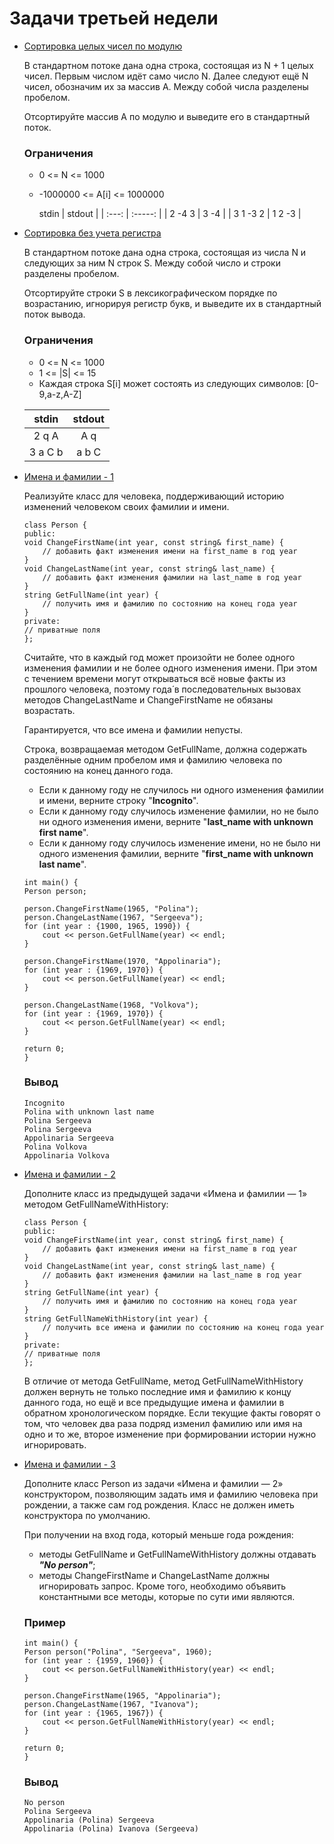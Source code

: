 # Задачи третьей недели

- [Сортировка целых чисел по модулю](https://github.com/qvntz/c-plus-plus-white-belt/blob/main/week3/ex1.cpp)

	В стандартном потоке дана одна строка, состоящая из N + 1 целых чисел. Первым числом идёт само число N. Далее следуют ещё N чисел, обозначим их за массив A. Между собой числа разделены пробелом.

	Отсортируйте массив А по модулю и выведите его в стандартный поток.

	### Ограничения
	- 0 <= N <= 1000
	- -1000000 <= A[i] <= 1000000

	  stdin | stdout |
    | :---: | :-----: |
    | 2 -4 3 | 3 -4 |
    | 3 1 -3 2 | 1 2 -3 |

- [Сортировка без учета регистра](https://github.com/qvntz/c-plus-plus-white-belt/blob/main/week3/ex2.cpp)

	В стандартном потоке дана одна строка, состоящая из числа N и следующих за ним N строк S. Между собой число и строки разделены пробелом.

	Отсортируйте строки S в лексикографическом порядке по возрастанию, игнорируя регистр букв, и выведите их в стандартный поток вывода.

	### Ограничения

	- 0 <= N <= 1000
	- 1 <= |S| <= 15
	- Каждая строка S[i] может состоять из следующих символов: [0-9,a-z,A-Z]

	| stdin | stdout |
    | :---: | :-----: |
    | 2 q A | A q |
    | 3 a C b | a b C |

- [Имена и фамилии - 1](https://github.com/qvntz/c-plus-plus-white-belt/blob/main/week3/ex3.cpp)

	Реализуйте класс для человека, поддерживающий историю изменений человеком своих фамилии и имени.
	```
	class Person {
	public:
	void ChangeFirstName(int year, const string& first_name) {
		// добавить факт изменения имени на first_name в год year
	}
	void ChangeLastName(int year, const string& last_name) {
		// добавить факт изменения фамилии на last_name в год year
	}
	string GetFullName(int year) {
		// получить имя и фамилию по состоянию на конец года year
	}
	private:
	// приватные поля
	};
	```

	Считайте, что в каждый год может произойти не более одного изменения фамилии и не более одного изменения имени. При этом с течением времени могут открываться всё новые факты из прошлого человека, поэтому года́ в последовательных вызовах методов ChangeLastName и ChangeFirstName не обязаны возрастать.

	Гарантируется, что все имена и фамилии непусты.

	Строка, возвращаемая методом GetFullName, должна содержать разделённые одним пробелом имя и фамилию человека по состоянию на конец данного года.

	- Если к данному году не случилось ни одного изменения фамилии и имени, верните строку "**Incognito**".
	- Если к данному году случилось изменение фамилии, но не было ни одного изменения имени, верните "**last_name with unknown first name**".
	- Если к данному году случилось изменение имени, но не было ни одного изменения фамилии, верните "**first_name with unknown last name**".

	```
	int main() {
	Person person;
	
	person.ChangeFirstName(1965, "Polina");
	person.ChangeLastName(1967, "Sergeeva");
	for (int year : {1900, 1965, 1990}) {
		cout << person.GetFullName(year) << endl;
	}
	
	person.ChangeFirstName(1970, "Appolinaria");
	for (int year : {1969, 1970}) {
		cout << person.GetFullName(year) << endl;
	}
	
	person.ChangeLastName(1968, "Volkova");
	for (int year : {1969, 1970}) {
		cout << person.GetFullName(year) << endl;
	}
	
	return 0;
	}
	```

	### Вывод
	```
	Incognito
	Polina with unknown last name
	Polina Sergeeva
	Polina Sergeeva
	Appolinaria Sergeeva
	Polina Volkova
	Appolinaria Volkova
	```

- [Имена и фамилии - 2](https://github.com/qvntz/c-plus-plus-white-belt/blob/main/week4/ex1.cpp)

	Дополните класс из предыдущей задачи «Имена и фамилии — 1» методом GetFullNameWithHistory:

	```
	class Person {
	public:
	void ChangeFirstName(int year, const string& first_name) {
		// добавить факт изменения имени на first_name в год year
	}
	void ChangeLastName(int year, const string& last_name) {
		// добавить факт изменения фамилии на last_name в год year
	}
	string GetFullName(int year) {
		// получить имя и фамилию по состоянию на конец года year
	}
	string GetFullNameWithHistory(int year) {
		// получить все имена и фамилии по состоянию на конец года year
	}
	private:
	// приватные поля
	};
	```

	В отличие от метода GetFullName, метод GetFullNameWithHistory должен вернуть не только последние имя и фамилию к концу данного года, но ещё и все предыдущие имена и фамилии в обратном хронологическом порядке. Если текущие факты говорят о том, что человек два раза подряд изменил фамилию или имя на одно и то же, второе изменение при формировании истории нужно игнорировать.

- [Имена и фамилии - 3](https://github.com/qvntz/c-plus-plus-white-belt/blob/main/week3/ex5.cpp)

	Дополните класс Person из задачи «Имена и фамилии — 2» конструктором, позволяющим задать имя и фамилию человека при рождении, а также сам год рождения. Класс не должен иметь конструктора по умолчанию.

	При получении на вход года, который меньше года рождения:

	- методы GetFullName и GetFullNameWithHistory должны отдавать ***"No person"***;
	- методы ChangeFirstName и ChangeLastName должны игнорировать запрос.
	Кроме того, необходимо объявить константными все методы, которые по сути ими являются.

	### Пример
	```
	int main() {
	Person person("Polina", "Sergeeva", 1960);
	for (int year : {1959, 1960}) {
		cout << person.GetFullNameWithHistory(year) << endl;
	}
	
	person.ChangeFirstName(1965, "Appolinaria");
	person.ChangeLastName(1967, "Ivanova");
	for (int year : {1965, 1967}) {
		cout << person.GetFullNameWithHistory(year) << endl;
	}

	return 0;
	}
	```
	### Вывод
	```
	No person
	Polina Sergeeva
	Appolinaria (Polina) Sergeeva
	Appolinaria (Polina) Ivanova (Sergeeva)
	```

